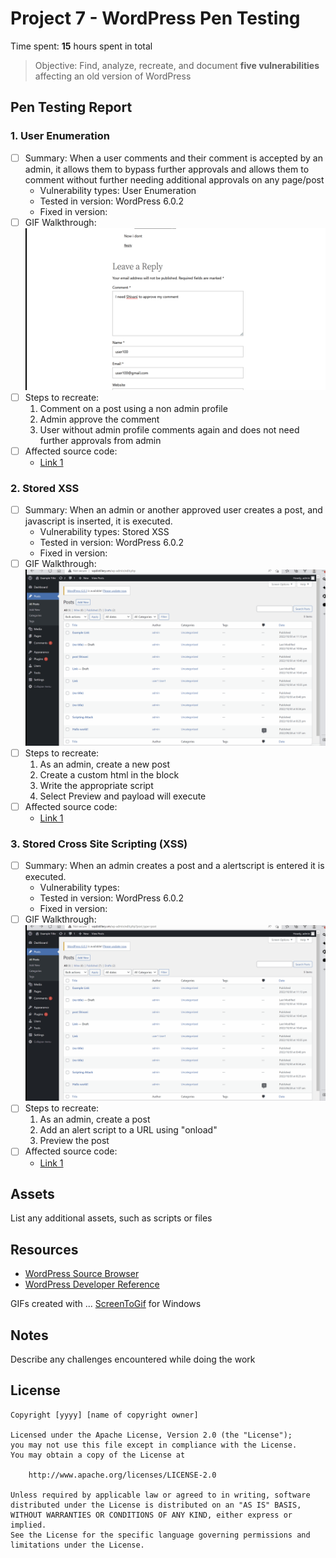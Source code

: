 # Project 7 - WordPress Pen Testing

Time spent: **15** hours spent in total

> Objective: Find, analyze, recreate, and document **five vulnerabilities** affecting an old version of WordPress

## Pen Testing Report

### 1. User Enumeration

- [ ] Summary: When a user comments and their comment is accepted by an admin, it allows them to bypass further approvals and allows them to comment without further needing additional approvals on any page/post
  - Vulnerability types: User Enumeration
  - Tested in version: WordPress 6.0.2
  - Fixed in version: 
- [ ] GIF Walkthrough: <img src="https://github.com/ShivaniNanan/Wordpress-Pen-Testing/blob/main/userenumeration.gif" alt="My Project GIF">
- [ ] Steps to recreate: 
    1. Comment on a post using a non admin profile
    2. Admin approve the comment
    3. User without admin profile comments again and does not need further approvals from admin
- [ ] Affected source code:
  - [Link 1](https://core.trac.wordpress.org/browser/tags/version/src/source_file.php)
  
### 2. Stored XSS

- [ ] Summary: When an admin or another approved user creates a post, and javascript is inserted, it is executed.
  - Vulnerability types: Stored XSS
  - Tested in version: WordPress 6.0.2
  - Fixed in version:
- [ ] GIF Walkthrough: <img src= "https://github.com/ShivaniNanan/Wordpress-Pen-Testing/blob/main/xss1.gif" alt="SecondTest GIF">
- [ ] Steps to recreate: 
    1. As an admin, create a new post
    2. Create a custom html in the block
    3. Write the appropriate script
    4. Select Preview and payload will execute
- [ ] Affected source code:
  - [Link 1](https://core.trac.wordpress.org/browser/tags/version/src/source_file.php)

### 3. Stored Cross Site Scripting (XSS)

- [ ] Summary: When an admin creates a post and a alertscript is entered it is executed.
  - Vulnerability types:
  - Tested in version: WordPress 6.0.2
  - Fixed in version: 
- [ ] GIF Walkthrough: <img src= "https://github.com/ShivaniNanan/Wordpress-Pen-Testing/blob/main/xsscrosssite.gif" alt="ThirdTest GIF">
- [ ] Steps to recreate: 
    1. As an admin, create a post
    2. Add an alert script to a URL using "onload" 
    3. Preview the post
- [ ] Affected source code:
  - [Link 1](https://core.trac.wordpress.org/browser/tags/version/src/source_file.php)



## Assets

List any additional assets, such as scripts or files

## Resources

- [WordPress Source Browser](https://core.trac.wordpress.org/browser/)
- [WordPress Developer Reference](https://developer.wordpress.org/reference/)

GIFs created with  ...
[ScreenToGif](https://www.screentogif.com/) for Windows


## Notes

Describe any challenges encountered while doing the work

## License

    Copyright [yyyy] [name of copyright owner]

    Licensed under the Apache License, Version 2.0 (the "License");
    you may not use this file except in compliance with the License.
    You may obtain a copy of the License at

        http://www.apache.org/licenses/LICENSE-2.0

    Unless required by applicable law or agreed to in writing, software
    distributed under the License is distributed on an "AS IS" BASIS,
    WITHOUT WARRANTIES OR CONDITIONS OF ANY KIND, either express or implied.
    See the License for the specific language governing permissions and
    limitations under the License.
